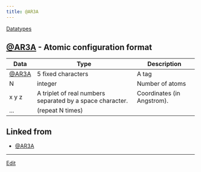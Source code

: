 ```yaml
---
title: @AR3A
---
```

[Datatypes](/Datatypes)


## [@AR3A](/@AR3A) - Atomic configuration format

|Data|Type|Description |
|-----|-----|-----|
|[@AR3A](/@AR3A)|5 fixed characters|A tag |
|N|integer|Number of atoms |
|x y z|A triplet of real numbers separated by a space character.|Coordinates (in Angstrom). |
|...|(repeat N times)| |








## Linked from

* [@AR3A](/@AR3A)


----

[Edit](https://github.com/vitroid/vitroid.github.io/edit/master/MD/@AR3A.md)

